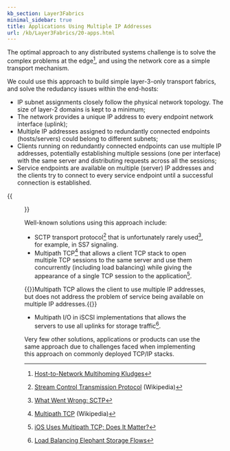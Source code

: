 ```yaml
---
kb_section: Layer3Fabrics
minimal_sidebar: true
title: Applications Using Multiple IP Addresses
url: /kb/Layer3Fabrics/20-apps.html
---
```

The optimal approach to any distributed systems challenge is to solve the complex problems at the edge[^1], and using the network core as a simple transport mechanism.

We could use this approach to build simple layer-3-only transport fabrics, and solve the redudancy issues within the end-hosts:

* IP subnet assignments closely follow the physical network topology. The size of layer-2 domains is kept to a minimum;
* The network provides a unique IP address to every endpoint network interface (uplink);
* Multiple IP addresses assigned to redundantly connected endpoints (hosts/servers) could belong to different subnets;
* Clients running on redundantly connected endpoints can use multiple IP addresses, potentially establishing multiple sessions (one per interface) with the same server and distributing requests across all the sessions;
* Service endpoints are available on multiple (server) IP addresses and the clients try to connect to every service endpoint until a successful connection is established.

{{<figure src="Redundant-App-Sessions.png" caption="Redundant client-server application sessions established across multiple subnets">}}

Well-known solutions using this approach include:

* SCTP transport protocol[^2] that is unfortunately rarely used[^3], for example, in SS7 signaling.
* Multipath TCP[^4] that allows a client TCP stack to open multiple TCP sessions to the same server and use them concurrently (including load balancing) while giving the appearance of a single TCP session to the application[^5].

{{<note info>}}Multipath TCP allows the client to use multiple IP addresses, but does not address the problem of service being available on multiple IP addresses.{{</note>}}

* Multipath I/O in iSCSI implementations that allows the servers to use all uplinks for storage traffic[^6].

Very few other solutions, applications or products can use the same approach due to challenges faced when implementing this approach on commonly deployed TCP/IP stacks.

[^1]: [Host-to-Network Multihoming Kludges](https://blog.ipspace.net/2016/04/host-to-network-multihoming-kludges.html)

[^2]: [Stream Control Transmission Protocol](https://en.wikipedia.org/wiki/Stream\_Control\_Transmission\_Protocol) (Wikipedia)

[^3]: [What Went Wrong: SCTP](https://blog.ipspace.net/2009/08/what-went-wrong-sctp.html)

[^4]: [Multipath TCP](https://en.wikipedia.org/wiki/Multipath\_TCP) (Wikipedia)

[^5]: [iOS Uses Multipath TCP; Does It Matter?](https://blog.ipspace.net/2014/03/ios-uses-multipath-tcp-does-it-matter.html)

[^6]: [Load Balancing Elephant Storage Flows](http://blog.ipspace.net/2015/01/load-balancing-elephant-storage-flows.html)
